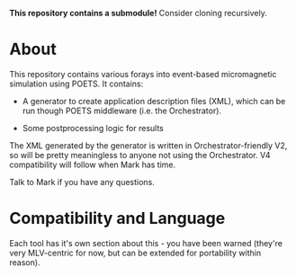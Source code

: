 **This repository contains a submodule!** Consider cloning recursively.

About
===

This repository contains various forays into event-based micromagnetic
simulation using POETS. It contains:

 - A generator to create application description files (XML), which can be run
   though POETS middleware (i.e. the Orchestrator).

 - Some postprocessing logic for results

The XML generated by the generator is written in Orchestrator-friendly V2, so
will be pretty meaningless to anyone not using the Orchestrator. V4
compatibility will follow when Mark has time.

Talk to Mark if you have any questions.

Compatibility and Language
===

Each tool has it's own section about this - you have been warned (they're very
MLV-centric for now, but can be extended for portability within reason).
